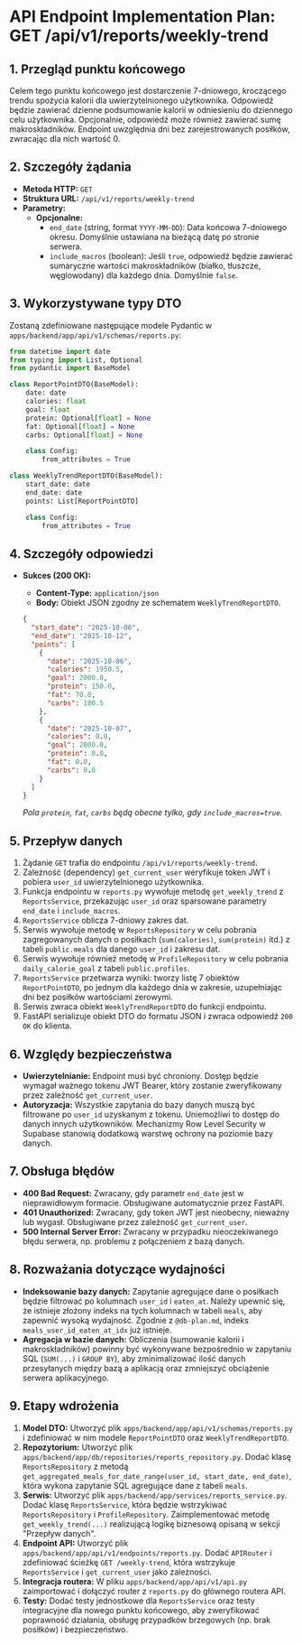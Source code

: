 # API Endpoint Implementation Plan: GET /api/v1/reports/weekly-trend

## 1. Przegląd punktu końcowego

Celem tego punktu końcowego jest dostarczenie 7-dniowego, kroczącego trendu spożycia kalorii dla uwierzytelnionego użytkownika. Odpowiedź będzie zawierać dzienne podsumowanie kalorii w odniesieniu do dziennego celu użytkownika. Opcjonalnie, odpowiedź może również zawierać sumę makroskładników. Endpoint uwzględnia dni bez zarejestrowanych posiłków, zwracając dla nich wartość 0.

## 2. Szczegóły żądania

- **Metoda HTTP:** `GET`
- **Struktura URL:** `/api/v1/reports/weekly-trend`
- **Parametry:**
  - **Opcjonalne:**
    - `end_date` (string, format `YYYY-MM-DD`): Data końcowa 7-dniowego okresu. Domyślnie ustawiana na bieżącą datę po stronie serwera.
    - `include_macros` (boolean): Jeśli `true`, odpowiedź będzie zawierać sumaryczne wartości makroskładników (białko, tłuszcze, węglowodany) dla każdego dnia. Domyślnie `false`.

## 3. Wykorzystywane typy DTO

Zostaną zdefiniowane następujące modele Pydantic w `apps/backend/app/api/v1/schemas/reports.py`:

```python
from datetime import date
from typing import List, Optional
from pydantic import BaseModel

class ReportPointDTO(BaseModel):
    date: date
    calories: float
    goal: float
    protein: Optional[float] = None
    fat: Optional[float] = None
    carbs: Optional[float] = None

    class Config:
        from_attributes = True

class WeeklyTrendReportDTO(BaseModel):
    start_date: date
    end_date: date
    points: List[ReportPointDTO]

    class Config:
        from_attributes = True
```

## 4. Szczegóły odpowiedzi

- **Sukces (200 OK):**

  - **Content-Type:** `application/json`
  - **Body:** Obiekt JSON zgodny ze schematem `WeeklyTrendReportDTO`.

  ```json
  {
    "start_date": "2025-10-06",
    "end_date": "2025-10-12",
    "points": [
      {
        "date": "2025-10-06",
        "calories": 1950.5,
        "goal": 2000.0,
        "protein": 150.0,
        "fat": 70.0,
        "carbs": 180.5
      },
      {
        "date": "2025-10-07",
        "calories": 0.0,
        "goal": 2000.0,
        "protein": 0.0,
        "fat": 0.0,
        "carbs": 0.0
      }
    ]
  }
  ```

  _Pola `protein`, `fat`, `carbs` będą obecne tylko, gdy `include_macros=true`._

## 5. Przepływ danych

1.  Żądanie `GET` trafia do endpointu `/api/v1/reports/weekly-trend`.
2.  Zależność (dependency) `get_current_user` weryfikuje token JWT i pobiera `user_id` uwierzytelnionego użytkownika.
3.  Funkcja endpointu w `reports.py` wywołuje metodę `get_weekly_trend` z `ReportsService`, przekazując `user_id` oraz sparsowane parametry `end_date` i `include_macros`.
4.  `ReportsService` oblicza 7-dniowy zakres dat.
5.  Serwis wywołuje metodę w `ReportsRepository` w celu pobrania zagregowanych danych o posiłkach (`sum(calories)`, `sum(protein)` itd.) z tabeli `public.meals` dla danego `user_id` i zakresu dat.
6.  Serwis wywołuje również metodę w `ProfileRepository` w celu pobrania `daily_calorie_goal` z tabeli `public.profiles`.
7.  `ReportsService` przetwarza wyniki: tworzy listę 7 obiektów `ReportPointDTO`, po jednym dla każdego dnia w zakresie, uzupełniając dni bez posiłków wartościami zerowymi.
8.  Serwis zwraca obiekt `WeeklyTrendReportDTO` do funkcji endpointu.
9.  FastAPI serializuje obiekt DTO do formatu JSON i zwraca odpowiedź `200 OK` do klienta.

## 6. Względy bezpieczeństwa

- **Uwierzytelnianie:** Endpoint musi być chroniony. Dostęp będzie wymagał ważnego tokenu JWT Bearer, który zostanie zweryfikowany przez zależność `get_current_user`.
- **Autoryzacja:** Wszystkie zapytania do bazy danych muszą być filtrowane po `user_id` uzyskanym z tokenu. Uniemożliwi to dostęp do danych innych użytkowników. Mechanizmy Row Level Security w Supabase stanowią dodatkową warstwę ochrony na poziomie bazy danych.

## 7. Obsługa błędów

- **400 Bad Request:** Zwracany, gdy parametr `end_date` jest w nieprawidłowym formacie. Obsługiwane automatycznie przez FastAPI.
- **401 Unauthorized:** Zwracany, gdy token JWT jest nieobecny, nieważny lub wygasł. Obsługiwane przez zależność `get_current_user`.
- **500 Internal Server Error:** Zwracany w przypadku nieoczekiwanego błędu serwera, np. problemu z połączeniem z bazą danych.

## 8. Rozważania dotyczące wydajności

- **Indeksowanie bazy danych:** Zapytanie agregujące dane o posiłkach będzie filtrować po kolumnach `user_id` i `eaten_at`. Należy upewnić się, że istnieje złożony indeks na tych kolumnach w tabeli `meals`, aby zapewnić wysoką wydajność. Zgodnie z `@db-plan.md`, indeks `meals_user_id_eaten_at_idx` już istnieje.
- **Agregacja w bazie danych:** Obliczenia (sumowanie kalorii i makroskładników) powinny być wykonywane bezpośrednio w zapytaniu SQL (`SUM(...)` i `GROUP BY`), aby zminimalizować ilość danych przesyłanych między bazą a aplikacją oraz zmniejszyć obciążenie serwera aplikacyjnego.

## 9. Etapy wdrożenia

1.  **Model DTO:** Utworzyć plik `apps/backend/app/api/v1/schemas/reports.py` i zdefiniować w nim modele `ReportPointDTO` oraz `WeeklyTrendReportDTO`.
2.  **Repozytorium:** Utworzyć plik `apps/backend/app/db/repositories/reports_repository.py`. Dodać klasę `ReportsRepository` z metodą `get_aggregated_meals_for_date_range(user_id, start_date, end_date)`, która wykona zapytanie SQL agregujące dane z tabeli `meals`.
3.  **Serwis:** Utworzyć plik `apps/backend/app/services/reports_service.py`. Dodać klasę `ReportsService`, która będzie wstrzykiwać `ReportsRepository` i `ProfileRepository`. Zaimplementować metodę `get_weekly_trend(...)` realizującą logikę biznesową opisaną w sekcji "Przepływ danych".
4.  **Endpoint API:** Utworzyć plik `apps/backend/app/api/v1/endpoints/reports.py`. Dodać `APIRouter` i zdefiniować ścieżkę `GET /weekly-trend`, która wstrzykuje `ReportsService` i `get_current_user` jako zależności.
5.  **Integracja routera:** W pliku `apps/backend/app/api/v1/api.py` zaimportować i dołączyć router z `reports.py` do głównego routera API.
6.  **Testy:** Dodać testy jednostkowe dla `ReportsService` oraz testy integracyjne dla nowego punktu końcowego, aby zweryfikować poprawność działania, obsługę przypadków brzegowych (np. brak posiłków) i bezpieczeństwo.
